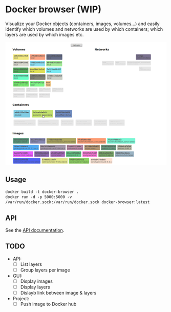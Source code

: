 # Docker browser (WIP)

Visualize your Docker objects (containers, images, volumes...) and easily identify which volumes and networks are used by which containers; which layers are used by which images etc.

![Docker browser](/doc/demo.gif?raw=true)

## Usage

```
docker build -t docker-browser .
docker run -d -p 5000:5000 -v /var/run/docker.sock:/var/run/docker.sock docker-browser:latest
```

## API

See the [API documentation](./doc/README.md).

## TODO

- API:
    - [ ] List layers
    - [ ] Group layers per image
- GUI:
    - [ ] Display images
    - [ ] Display layers
    - [ ] Dislayb link between image & layers
- Project:
    - [ ] Push image to Docker hub

